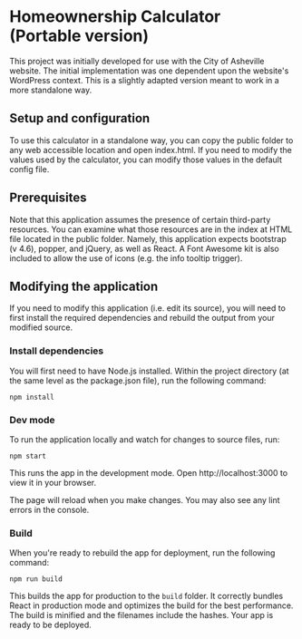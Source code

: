 # Homeownership Calculator (Portable version)

This project was initially developed for use with the City of Asheville website. The initial implementation was one dependent upon the website's WordPress context. This is a slightly adapted version meant to work in a more standalone way.

## Setup and configuration

To use this calculator in a standalone way, you can copy the public folder to any web accessible location and open index.html. If you need to modify the values used by the calculator, you can modify those values in the default config file.

## Prerequisites

Note that this application assumes the presence of certain third-party resources. You can examine what those resources are in the index at HTML file located in the public folder. Namely, this application expects bootstrap (v 4.6), popper, and jQuery, as well as React. A Font Awesome kit is also included to allow the use of icons (e.g. the info tooltip trigger).

## Modifying the application

If you need to modify this application (i.e. edit its source), you will need to first install the required dependencies and rebuild the output from your modified source.

### Install dependencies

You will first need to have Node.js installed. Within the project directory (at the same level as the package.json file), run the following command:

`npm install`

### Dev mode

To run the application locally and watch for changes to source files, run:

`npm start`

This runs the app in the development mode.
Open http://localhost:3000 to view it in your browser.

The page will reload when you make changes.
You may also see any lint errors in the console.

### Build

When you're ready to rebuild the app for deployment, run the following command:

`npm run build`

This builds the app for production to the `build` folder. It correctly bundles React in production mode and optimizes the build for the best performance. The build is minified and the filenames include the hashes. Your app is ready to be deployed.

